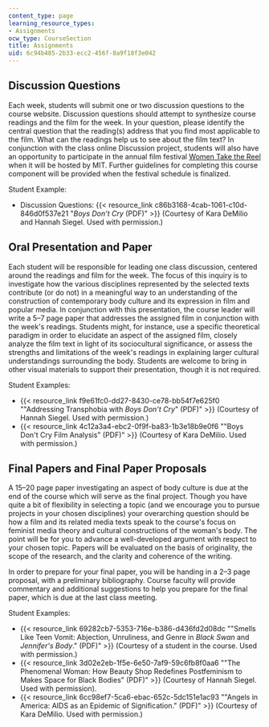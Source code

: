 ```yaml
---
content_type: page
learning_resource_types:
- Assignments
ocw_type: CourseSection
title: Assignments
uid: 6c94b485-2b33-ecc2-456f-8a9f18f3e042
---
```


Discussion Questions
--------------------

Each week, students will submit one or two discussion questions to the course website. Discussion questions should attempt to synthesize course readings and the film for the week. In your question, please identify the central question that the reading(s) address that you find most applicable to the film. What can the readings help us to see about the film text? In conjunction with the class online Discussion project, students will also have an opportunity to participate in the annual film festival [Women Take the Reel](http://studentlife.mit.edu/women/programs/womentakethereel) when it will be hosted by MIT. Further guidelines for completing this course component will be provided when the festival schedule is finalized.

Student Example:

*   Discussion Questions: {{< resource_link c86b3168-4cab-1061-c10d-846d0f537e21 "_Boys Don’t Cry_ (PDF)" >}} (Courtesy of Kara DeMilio and Hannah Siegel. Used with permission.)

Oral Presentation and Paper
---------------------------

Each student will be responsible for leading one class discussion, centered around the readings and film for the week. The focus of this inquiry is to investigate how the various disciplines represented by the selected texts contribute (or do not) in a meaningful way to an understanding of the construction of contemporary body culture and its expression in film and popular media. In conjunction with this presentation, the course leader will write a 5–7 page paper that addresses the assigned film in conjunction with the week's readings. Students might, for instance, use a specific theoretical paradigm in order to elucidate an aspect of the assigned film, closely analyze the film text in light of its sociocultural significance, or assess the strengths and limitations of the week's readings in explaining larger cultural understandings surrounding the body. Students are welcome to bring in other visual materials to support their presentation, though it is not required.

Student Examples:

*   {{< resource_link f9e61fc0-dd27-8430-ce78-bb54f7e625f0 "\"Addressing Transphobia with _Boys Don’t Cry_\" (PDF)" >}} (Courtesy of Hannah Siegel. Used with permission.)
*   {{< resource_link 4c12a3a4-ebc2-0f9f-ba83-1b3e18b9e0f6 "\"Boys Don't Cry Film Analysis\" (PDF)" >}} (Courtesy of Kara DeMilio. Used with permission.)

Final Papers and Final Paper Proposals
--------------------------------------

A 15–20 page paper investigating an aspect of body culture is due at the end of the course which will serve as the final project. Though you have quite a bit of flexibility in selecting a topic (and we encourage you to pursue projects in your chosen disciplines) your overarching question should be how a film and its related media texts speak to the course's focus on feminist media theory and cultural constructions of the woman's body. The point will be for you to advance a well-developed argument with respect to your chosen topic. Papers will be evaluated on the basis of originality, the scope of the research, and the clarity and coherence of the writing.

In order to prepare for your final paper, you will be handing in a 2–3 page proposal, with a preliminary bibliography. Course faculty will provide commentary and additional suggestions to help you prepare for the final paper, which is due at the last class meeting.

Student Examples:

*   {{< resource_link 69282cb7-5353-716e-b386-d436fd2d08dc "\"Smells Like Teen Vomit: Abjection, Unruliness, and Genre in _Black Swan_ and _Jennifer's Body_.\" (PDF)" >}} (Courtesy of a student in the course. Used with permission.)
*   {{< resource_link 3d02e2eb-1f5e-6e50-7af9-59c6fb8f0aa6 "\"The Phenomenal Woman: How Beauty Shop Redefines Postfeminism to Makes Space for Black Bodies\" (PDF)" >}} (Courtesy of Hannah Siegel. Used with permission).
*   {{< resource_link 6cc98ef7-5ca6-ebac-652c-5dc151e1ac93 "\"Angels in America: AIDS as an Epidemic of Signification.\" (PDF)" >}} (Courtesy of Kara DeMilio. Used with permission.)